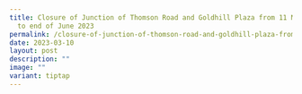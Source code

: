 ```yaml
---
title: Closure of Junction of Thomson Road and Goldhill Plaza from 11 March 2023
  to end of June 2023
permalink: /closure-of-junction-of-thomson-road-and-goldhill-plaza-from-11-march-2023-to-end-of-june-2023/
date: 2023-03-10
layout: post
description: ""
image: ""
variant: tiptap
---
```


